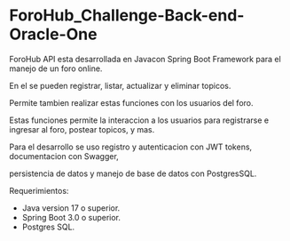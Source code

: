 # ForoHub_Challenge-Back-end-Oracle-One
ForoHub API esta desarrollada en Javacon Spring Boot Framework para el manejo de un foro online.

En el se pueden registrar, listar, actualizar y eliminar topicos. 

Permite tambien realizar estas funciones con los usuarios del foro.

Estas funciones permite la interaccion a los usuarios para registrarse e ingresar al foro, postear topicos, y mas.

Para el desarrollo se uso registro y autenticacion con JWT tokens, documentacion con Swagger, 

persistencia de datos y manejo de base de datos con PostgresSQL.

Requerimientos:
- Java version 17 o superior.
- Spring Boot 3.0 o superior.
- Postgres SQL.

